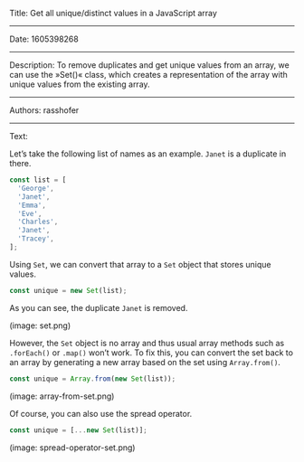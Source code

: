 Title: Get all unique/distinct values in a JavaScript array

-----

Date: 1605398268

-----

Description: To remove duplicates and get unique values from an array, we can use the »Set()« class, which creates a representation of the array with unique values from the existing array.

-----

Authors: rasshofer

-----

Text:

Let’s take the following list of names as an example. `Janet` is a duplicate in there.

```js
const list = [
  'George',
  'Janet',
  'Emma',
  'Eve',
  'Charles',
  'Janet',
  'Tracey',
];
```

Using `Set`, we can convert that array to a `Set` object that stores unique values.

```js
const unique = new Set(list);
```

As you can see, the duplicate `Janet` is removed.

(image: set.png)

However, the `Set` object is no array and thus usual array methods such as `.forEach()` or `.map()` won’t work. To fix this, you can convert the set back to an array by generating a new array based on the set using `Array.from()`.

```js
const unique = Array.from(new Set(list));
```

(image: array-from-set.png)

Of course, you can also use the spread operator.

```js
const unique = [...new Set(list)];
```

(image: spread-operator-set.png)

